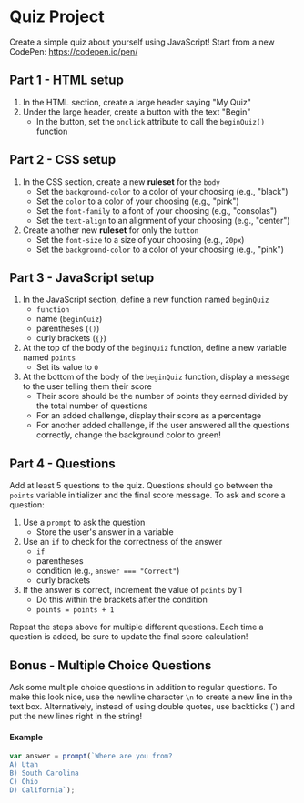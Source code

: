 # Quiz Project
Create a simple quiz about yourself using JavaScript! Start from a new CodePen: https://codepen.io/pen/

## Part 1 - HTML setup
1. In the HTML section, create a large header saying "My Quiz"
1. Under the large header, create a button with the text "Begin"
    - In the button, set the `onclick` attribute to call the `beginQuiz()` function

## Part 2 - CSS setup
1. In the CSS section, create a new **ruleset** for the `body`
    - Set the `background-color` to a color of your choosing (e.g., "black")
    - Set the `color` to a color of your choosing (e.g., "pink")
    - Set the `font-family` to a font of your choosing (e.g., "consolas")
    - Set the `text-align` to an alignment of your choosing (e.g., "center")
1. Create another new **ruleset** for only the `button`
    - Set the `font-size` to a size of your choosing (e.g., `20px`)
    - Set the `background-color` to a color of your choosing (e.g., "pink")

## Part 3 - JavaScript setup
1. In the JavaScript section, define a new function named `beginQuiz`
    - `function`
    - name (`beginQuiz`)
    - parentheses (`()`)
    - curly brackets (`{}`)
1. At the top of the body of the `beginQuiz` function, define a new variable named `points`
    - Set its value to `0`
1. At the bottom of the body of the `beginQuiz` function, display a message to the user telling them their score
    - Their score should be the number of points they earned divided by the total number of questions
    - For an added challenge, display their score as a percentage
    - For another added challenge, if the user answered all the questions correctly, change the background color to green!

## Part 4 - Questions
Add at least 5 questions to the quiz. Questions should go between the `points` variable initializer and the final score message. To ask and score a question:

1. Use a `prompt` to ask the question
    - Store the user's answer in a variable
1. Use an `if` to check for the correctness of the answer
    - `if`
    - parentheses
    - condition (e.g., `answer === "Correct"`)
    - curly brackets
1. If the answer is correct, increment the value of `points` by 1
    - Do this within the brackets after the condition
    - `points = points + 1`

Repeat the steps above for multiple different questions. Each time a question is added, be sure to update the final score calculation!

## Bonus - Multiple Choice Questions
Ask some multiple choice questions in addition to regular questions. To make this look nice, use the newline character `\n` to create a new line in the text box. Alternatively, instead of using double quotes, use backticks (`\) and put the new lines right in the string!

#### Example
```js
var answer = prompt(`Where are you from?
A) Utah
B) South Carolina
C) Ohio
D) California`);
```